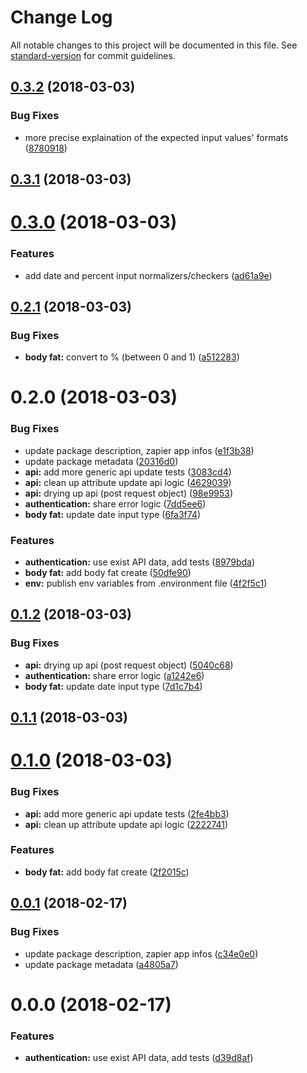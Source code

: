 # Change Log

All notable changes to this project will be documented in this file. See [standard-version](https://github.com/conventional-changelog/standard-version) for commit guidelines.

<a name="0.3.2"></a>
## [0.3.2](https://github.com/jsDotCr/zapier-exist.io/compare/v0.3.1...v0.3.2) (2018-03-03)


### Bug Fixes

* more precise explaination of the expected input values' formats ([8780918](https://github.com/jsDotCr/zapier-exist.io/commit/8780918))



<a name="0.3.1"></a>
## [0.3.1](https://github.com/jsDotCr/zapier-exist.io/compare/v0.3.0...v0.3.1) (2018-03-03)



<a name="0.3.0"></a>
# [0.3.0](https://github.com/jsDotCr/zapier-exist.io/compare/v0.2.1...v0.3.0) (2018-03-03)


### Features

* add date and percent input normalizers/checkers ([ad61a9e](https://github.com/jsDotCr/zapier-exist.io/commit/ad61a9e))



<a name="0.2.1"></a>
## [0.2.1](https://github.com/jsDotCr/zapier-exist.io/compare/v0.2.0...v0.2.1) (2018-03-03)


### Bug Fixes

* **body fat:** convert to % (between 0 and 1) ([a512283](https://github.com/jsDotCr/zapier-exist.io/commit/a512283))



<a name="0.2.0"></a>
# 0.2.0 (2018-03-03)


### Bug Fixes

* update package description, zapier app infos ([e1f3b38](https://github.com/jsDotCr/zapier-exist.io/commit/e1f3b38))
* update package metadata ([20316d0](https://github.com/jsDotCr/zapier-exist.io/commit/20316d0))
* **api:** add more generic api update tests ([3083cd4](https://github.com/jsDotCr/zapier-exist.io/commit/3083cd4))
* **api:** clean up attribute update api logic ([4629039](https://github.com/jsDotCr/zapier-exist.io/commit/4629039))
* **api:** drying up api (post request object) ([98e9953](https://github.com/jsDotCr/zapier-exist.io/commit/98e9953))
* **authentication:** share error logic ([7dd5ee6](https://github.com/jsDotCr/zapier-exist.io/commit/7dd5ee6))
* **body fat:** update date input type ([6fa3f74](https://github.com/jsDotCr/zapier-exist.io/commit/6fa3f74))


### Features

* **authentication:** use exist API data, add tests ([8979bda](https://github.com/jsDotCr/zapier-exist.io/commit/8979bda))
* **body fat:** add body fat create ([50dfe90](https://github.com/jsDotCr/zapier-exist.io/commit/50dfe90))
* **env:** publish env variables from .environment file ([4f2f5c1](https://github.com/jsDotCr/zapier-exist.io/commit/4f2f5c1))



<a name="0.1.2"></a>
## [0.1.2](https://github.com/jsDotCr/zapier-exist.io/compare/v0.1.1...v0.1.2) (2018-03-03)


### Bug Fixes

* **api:** drying up api (post request object) ([5040c68](https://github.com/jsDotCr/zapier-exist.io/commit/5040c68))
* **authentication:** share error logic ([a1242e6](https://github.com/jsDotCr/zapier-exist.io/commit/a1242e6))
* **body fat:** update date input type ([7d1c7b4](https://github.com/jsDotCr/zapier-exist.io/commit/7d1c7b4))



<a name="0.1.1"></a>
## [0.1.1](https://github.com/jsDotCr/zapier-exist.io/compare/v0.1.0...v0.1.1) (2018-03-03)



<a name="0.1.0"></a>
# [0.1.0](https://github.com/jsDotCr/zapier-exist.io/compare/v0.0.1...v0.1.0) (2018-03-03)


### Bug Fixes

* **api:** add more generic api update tests ([2fe4bb3](https://github.com/jsDotCr/zapier-exist.io/commit/2fe4bb3))
* **api:** clean up attribute update api logic ([2222741](https://github.com/jsDotCr/zapier-exist.io/commit/2222741))


### Features

* **body fat:** add body fat create ([2f2015c](https://github.com/jsDotCr/zapier-exist.io/commit/2f2015c))



<a name="0.0.1"></a>
## [0.0.1](https://github.com/jsDotCr/zapier-exist.io/compare/v0.0.0...v0.0.1) (2018-02-17)


### Bug Fixes

* update package description, zapier app infos ([c34e0e0](https://github.com/jsDotCr/zapier-exist.io/commit/c34e0e0))
* update package metadata ([a4805a7](https://github.com/jsDotCr/zapier-exist.io/commit/a4805a7))



<a name="0.0.0"></a>
# 0.0.0 (2018-02-17)


### Features

* **authentication:** use exist API data, add tests ([d39d8af](https://github.com/jsDotCr/zapier-exist.io/commit/d39d8af))

